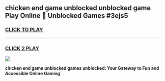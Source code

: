 
## chicken end game unblocked unblocked game Play Online 👋 Unblocked Games #3ejs5
<h3>
<a href="https://premium.freeplayer.one?title=chicken_end_game_unblocked&ref=21F">CLICK TO PLAY</a></h3>
<hr>

<h3>
<a href="https://premium.freeplayer.one?title=chicken_end_game_unblocked&ref=21F">CLICK 2 PLAY</a>
  
</h3>

<a href="https://premium.freeplayer.one?title=chicken_end_game_unblocked&ref=21F/"><img src="https://clearcache.store/games.png"></a>


**chicken end game unblocked games unblocked: Your Gateway to Fun and Accessible Online Gaming**
